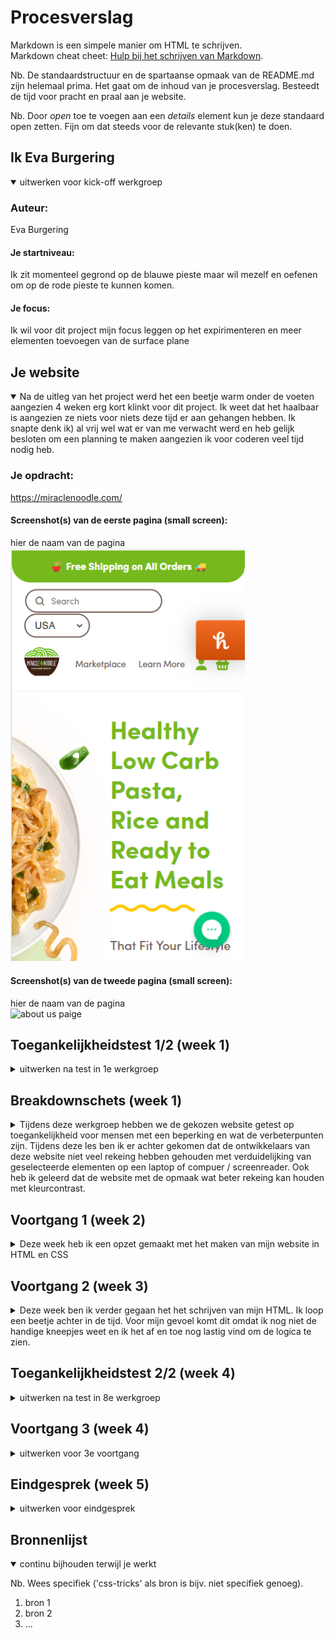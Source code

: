 # Procesverslag
Markdown is een simpele manier om HTML te schrijven.  
Markdown cheat cheet: [Hulp bij het schrijven van Markdown](https://github.com/adam-p/markdown-here/wiki/Markdown-Cheatsheet).

Nb. De standaardstructuur en de spartaanse opmaak van de README.md zijn helemaal prima. Het gaat om de inhoud van je procesverslag. Besteedt de tijd voor pracht en praal aan je website.

Nb. Door *open* toe te voegen aan een *details* element kun je deze standaard open zetten. Fijn om dat steeds voor de relevante stuk(ken) te doen.

## Ik Eva Burgering

<details open>
  <summary>uitwerken voor kick-off werkgroep</summary>

  ### Auteur:
  Eva Burgering

  #### Je startniveau:
  Ik zit momenteel gegrond op de blauwe pieste maar wil mezelf en oefenen om op de rode pieste te kunnen komen.

  #### Je focus:
  Ik wil voor dit project mijn focus leggen op het expirimenteren en meer elementen toevoegen van de surface plane
 
</details>



## Je website

<details open>
  <summary>Na de uitleg van het project werd het een beetje warm onder de voeten aangezien 4 weken erg kort klinkt voor dit project. Ik weet dat het haalbaar is aangezien ze niets voor niets deze tijd er aan gehangen hebben. Ik snapte denk ik) al vrij wel wat er van me verwacht werd en heb gelijk besloten om een planning te maken aangezien ik voor coderen veel tijd nodig heb.</summary>

  ### Je opdracht:
  https://miraclenoodle.com/ 

  #### Screenshot(s) van de eerste pagina (small screen): 
  hier de naam van de pagina  
  <img src="images/beginscherm.png" width="375px" alt="landing paige">

  #### Screenshot(s) van de tweede pagina (small screen):
  hier de naam van de pagina  
  <img src="readme-images/tweedeschreenshot.png" width="375px" alt="about us paige">
 
</details>



## Toegankelijkheidstest 1/2 (week 1)

<details>
  <summary>uitwerken na test in 1e werkgroep</summary>
  Tijdens de les gingen we onze gekozen website gebruiken met een aantal verschillende dingen. 

  ### Bevindingen
  Uit de test kwam dat mijn gekozen site niet veel rekening houd met andere methodes van navigeten dan de standaard huis.

  #### Screenreader
  Er is in deze website geen rekening gehouden met het gebruik van een screenreader.
  
  Bij deze website zou het handig zijn om eer verduidelijking te maken met een kleur vlak of rand wanneer er elementen geselecteerd worden door de gebruiker.

  #### Muis en Toetsenbord 
  Deze website heeft nog geen toepassingen voor het gebruiken van een toetsenboard maar met de muis kan je prima navigeren door de website. In de website zijn geinig of vrijwel geen hovers of andere verduidelijkings elementen toe gevoegd.
  
  Ik denk dat deze website zou kunnen proviteren van een hover state wanneer er over items gegaan word in een vorm van een andere kleur achtergrond. Ook denk ik dat er een micro animatie aan toe gevoegd kan worden om niet alleen de website speelser te maken maar om extra duidelijkheid te brengen aan de gebruiker over waar de curser over heen gaat. 

  #### Motoriek (shocks, elastiekjes)
 de website is ondanks beperking in motoriek of spasme is de website nogsteeds goed te gebruiken aangezien het alleen bestaan uit 1 scrolbeweging die naar beneden gaat. omdat de geen zijwaardse bewegingen vergd is het navigeren best makkelijk te doen. De knoppen van de website zijn groot genoeg om er in 1 keer op te kunnen drukken en staan vaak midden in het scherm waardoor ze moeilijk te missen zijn.

  #### Visueel (brillen, contrast, kleurenblind, dark/light). 
  De belangrijkste informatie van dde website zijn goed zichbaar en hebben over het algemeen een goed contrast. Bij de opmaak elementen zoals bij de "find your shape" valt echter weg bij sommige visuele beperkingen en zouden dus wat meer naar buiten gebracht kunnen worden.
  <img src="readme-images/sc rollgrijs.png" width="375px" alt="zwart wit">
  <img src="readme-images/sc homescreengrijs.png" width="375px" alt="zwart wit">
 
</details>



## Breakdownschets (week 1)

<details>
  <summary>Tijdens deze werkgroep hebben we de gekozen website getest op toegankelijkheid voor mensen met een beperking en wat de verbeterpunten zijn. Tijdens deze les ben ik er achter gekomen dat de ontwikkelaars van deze website niet veel rekeing hebben gehouden met verduidelijking van geselecteerde elementen op een laptop of compuer / screenreader. Ook heb ik geleerd dat de website met de opmaak wat beter rekeing kan houden met kleurcontrast.</summary>

  ### de hele pagina: 
  <img src="readme-images/dummy-plaatje.jpg" width="375px" alt="breakdown van de hele pagina">

  ### dynamisch deel (bijv menu): 
  <img src="readme-images/menubalk.png" width="375px" alt="menubalk">

  ### wellicht nog een dynamisch deel (bijv filter): 
  <img src="readme-images/livechat.png" width="375px" alt="livechat">

</details>





## Voortgang 1 (week 2)

<details>
  <summary>Deze week heb ik een opzet gemaakt met het maken van mijn website in HTML en CSS</summary>

  ### Stand van zaken
  Het schijven van de html ging al vrij snel goed en ik durf te zeggen dat ik dit redelijk onder de knie heb.

  Het werken met selectoren vind ik super moeilijk aangezien het nergen op internet te vinden is hoe je bijvoorbeeld 1 van de 5 <sections> wilt selecteren. Dit zou ik dus echt alleen in de les kunnen vragen waardoor ik me soms beperkt voel.

  ### Agenda voor meeting
  | ik     | Sam       | Pepijn s   |     |
  
  ik bespreek: Mijn HTML
  Als er nog tijd is: Tims voor CSS

  ### Verslag van meeting
  Tijdens het feedback gesprek heb ik met de student assistent mijn HMTL door genomen. Al snel bleek dat ik wat foutjes had in de volgorde waarin in mijn code had opgesteld. verder had ik nog een aantal vragen over hoe ik sommige dingen beter semmantisch kon formuleren.

  Ik had al mijn css weg moeten doen aangezien ik in het begin vrijwel alles met classas had aangeven. Ik vond het krijgen van feedback op mijn code erg fijn maar lastig dat ik dus geen css had om te haten zien.


</details>





## Voortgang 2 (week 3)

<details>
  <summary>Deze week ben ik verder gegaan het het schrijven van mijn HTML. Ik loop een beetje achter in de tijd. Voor mijn gevoel komt dit omdat ik nog niet de handige kneepjes weet en ik het af en toe nog lastig vind om de logica te zien.</summary>

  ### Stand van zaken
   ik loop een beetje achter omdat ik merk dat ik elke keer vast loop op het gebruiken van grid/flexbox. Deze week heb ik mijn best gedaan om dit zo veel mogelijk te oefenen en filmpjes er over te kijken om het verder te kunnen begrijpen. In de les heb ik hier ook vragen over gesteld en word het elke keer logisch uit gelegd en snap ik het tot dat ik thuis ben...

   Ik heb deze week wel heel veel progressie geboekt en begin het met de dag meer in de vingers te krijgen. Daar ben ik wel trots op.

<img src="readme-images/standvanzaken1.png" width="375px" alt="eerste indruk">
  
  <img src="readme-images/standvanzaken2.png" width="375px" alt="eerste indruk">
  
  


  ### Agenda voor meeting
  samen met je groepje opstellen

  | Ik           | Sam     |  pepijn   
  | feedback     | html    | css           
  | html         |         |      
  |              |         |                 


  ### Verslag van meeting
  hier na afloop snel de uitkomsten van de meeting vastleggen

  - punt 1
  - punt 2
  - nog een punt
- ...

</details>





## Toegankelijkheidstest 2/2 (week 4)

<details>
  <summary>uitwerken na test in 8e werkgroep</summary>

  ### Bevindingen
  Lijst met je bevindingen die in de test naar voren kwamen (geef ook aan wat er verbeterd is):

  #### Screenreader
  Hier korte omschrijving (met indien nodig afbeeldingen)

  Hier een omschrijving van hoe het opgelost kan worden (met indien nodig afbeeldingen)


  #### Muis en Toetsenbord 
  Hier korte omschrijving (met indien nodig afbeeldingen)

  Hier een omschrijving van hoe het opgelost kan worden (met indien nodig afbeeldingen)


  #### Motoriek (shocks, elastiekjes)
  Hier korte omschrijving (met indien nodig afbeeldingen)

  Hier een omschrijving van hoe het opgelost kan worden (met indien nodig afbeeldingen)


  #### Visueel (brillen, contrast, kleurenblind, dark/light). 
  Hier korte omschrijving (met indien nodig afbeeldingen)

  Hier een omschrijving van hoe het opgelost kan worden (met indien nodig afbeeldingen)

</details>





## Voortgang 3 (week 4)

<details>
  <summary>uitwerken voor 3e voortgang</summary>

  ### Stand van zaken
  hier dit ging goed & dit was lastig (neem ook screenshots op van delen van je website en code)


  ### Agenda voor meeting
  samen met je groepje opstellen

  | student 1      | student 2          | student 3    | student 4        |
  | ---            | ---                | ---          | ---              |
  | dit bespreken  | en dit             | en ik dit    | en dan ik dat    |
  | en dat ook nog | dit als er tijd is | nog een punt | dit wil ik zeker |
  | ...            | ...                | ...          | ...              |


  ### Verslag van meeting
  hier na afloop snel de uitkomsten van de meeting vastleggen

  - punt 1
  - punt 2
  - nog een punt
  - ...

</details>





## Eindgesprek (week 5)

<details>
  <summary>uitwerken voor eindgesprek</summary>

  ### Je uitkomst - karakteristiek screenshots:
  <img src="readme-images/dummy-plaatje.jpg" width="375px" alt="uitomst opdracht 1">


  ### Dit ging goed/Heb ik geleerd: 
  Korte omschrijving met plaatjes

  <img src="readme-images/dummy-plaatje.jpg" width="375px" alt="top">


  ### Dit was lastig/Is niet gelukt:
  Korte omschrijving met plaatjes

  <img src="readme-images/dummy-plaatje.jpg" width="375px" alt="bummer">
</details>





## Bronnenlijst

<details open>
  <summary>continu bijhouden terwijl je werkt</summary>

  Nb. Wees specifiek ('css-tricks' als bron is bijv. niet specifiek genoeg).

  1. bron 1
  2. bron 2
  3. ...

</details>